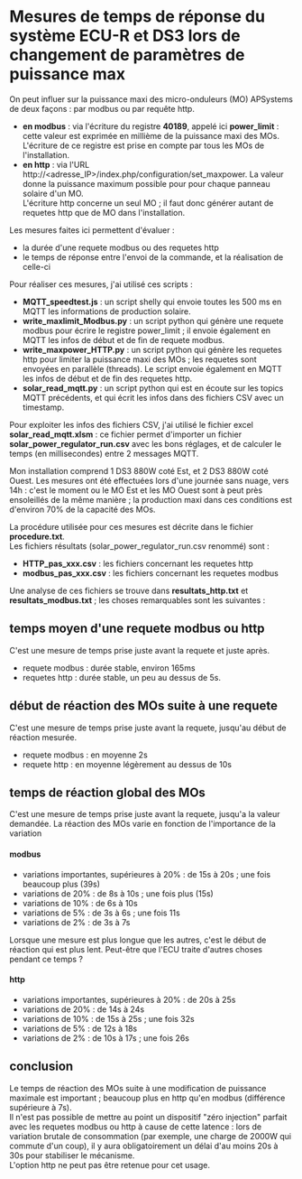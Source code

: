 # Mesures de temps de réponse du système ECU-R et DS3 lors de changement de paramètres de puissance max

On peut influer sur la puissance maxi des micro-onduleurs (MO) APSystems de deux façons : par modbus ou par requête http.  
* **en modbus** : via l'écriture du registre **40189**, appelé ici **power_limit** : cette valeur est exprimée en millième de la puissance maxi des MOs.  
L'écriture de ce registre est prise en compte par tous les MOs de l'installation.
* **en http** : via l'URL http://<adresse_IP>/index.php/configuration/set_maxpower. La valeur donne la puissance maximum possible pour pour chaque panneau solaire d'un MO.   
L'écriture http concerne un seul MO ; il faut donc générer autant de requetes http que de MO dans l'installation.

Les mesures faites ici permettent d'évaluer :  
* la durée d'une requete modbus ou des requetes http
* le temps de réponse entre l'envoi de la commande, et la réalisation de celle-ci

Pour réaliser ces mesures, j'ai utilisé ces scripts :
* **MQTT_speedtest.js** : un script shelly qui envoie toutes les 500 ms en MQTT les informations de production solaire.
* **write_maxlimit_Modbus.py** : un script python qui génère une requete modbus pour écrire le registre power_limit ; il envoie également en MQTT les infos de début et de fin de requete modbus.
* **write_maxpower_HTTP.py** : un script python qui génère les requetes http pour limiter la puissance maxi des MOs ; les requetes sont envoyées en parallèle (threads). Le script envoie également en MQTT les infos de début et de fin des requetes http.
* **solar_read_mqtt.py** : un script python qui est en écoute sur les topics MQTT précédents, et qui écrit les infos dans des fichiers CSV avec un timestamp.

Pour exploiter les infos des fichiers CSV, j'ai utilisé le fichier excel **solar_read_mqtt.xlsm** : ce fichier permet d'importer un fichier **solar_power_regulator_run.csv** avec les bons réglages, et de calculer le temps (en millisecondes) entre 2 messages MQTT.

Mon installation comprend 1 DS3 880W coté Est, et 2 DS3 880W  coté Ouest. Les mesures ont été effectuées lors d'une journée sans nuage, vers 14h : c'est le moment ou le MO Est et les MO Ouest sont à peut près ensoleillés de la même manière ; la production maxi dans ces conditions est d'environ 70% de la capacité des MOs.

La procédure utilisée pour ces mesures est décrite dans le fichier **procedure.txt**.  
Les fichiers résultats (solar_power_regulator_run.csv renommé) sont :
* **HTTP_pas_xxx.csv** : les fichiers concernant les requetes http
* **modbus_pas_xxx.csv** : les fichiers concernant les requetes modbus

Une analyse de ces fichiers se trouve dans **resultats_http.txt** et **resultats_modbus.txt** ; les choses remarquables sont les suivantes :  

## temps moyen d'une requete modbus ou http
C'est une mesure de temps prise juste avant la requete et juste après.
* requete modbus : durée stable, environ 165ms
* requetes http : durée stable, un peu au dessus de 5s.

## début de réaction des MOs suite à une requete
C'est une mesure de temps prise juste avant la requete, jusqu'au début de réaction mesurée.
* requete modbus : en moyenne 2s
* requete http : en moyenne légèrement au dessus de 10s

## temps de réaction global des MOs
C'est une mesure de temps prise juste avant la requete, jusqu'a la valeur demandée. La réaction des MOs varie en fonction de l'importance de la variation

#### modbus
* variations importantes, supérieures à 20% : de 15s à 20s ; une fois beaucoup plus (39s)
* variations de 20% : de 8s à 10s ; une fois plus (15s)
* variations de 10% : de 6s à 10s
* variations de 5% : de 3s à 6s ; une fois 11s
* variations de 2% : de 3s à 7s  

Lorsque une mesure est plus longue que les autres, c'est le début de réaction qui est plus lent. Peut-être que l'ECU traite d'autres choses pendant ce temps ?

#### http
* variations importantes, supérieures à 20% : de 20s à 25s
* variations de 20% : de 14s à 24s
* variations de 10% : de 15s à 25s ; une fois 32s
* variations de 5% : de 12s à 18s
* variations de 2% : de 10s à 17s ; une fois 26s

## conclusion
Le temps de réaction des MOs suite à une modification de puissance maximale est important ; beaucoup plus en http qu'en modbus (différence supérieure à 7s).  
Il n'est pas possible de mettre au point un dispositif "zéro injection" parfait avec les requetes modbus ou http à cause de cette latence : lors de variation brutale de consommation (par exemple, une charge de 2000W qui commute d'un coup), il y aura obligatoirement un délai d'au moins 20s à 30s pour stabiliser le mécanisme.  
L'option http ne peut pas être retenue pour cet usage.   
